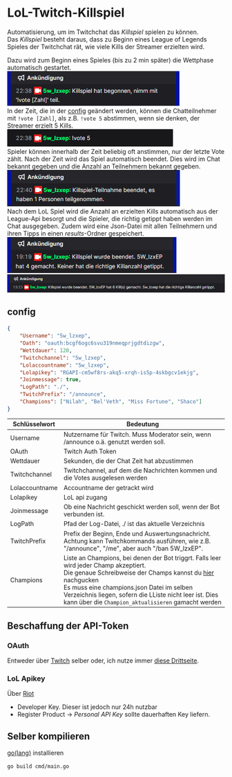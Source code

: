 # LoL-Twitch-Killspiel

Automatisierung, um im Twitchchat das *Killspiel* spielen zu können.  
Das *Killspiel* besteht daraus, dass zu Beginn eines League of Legends Spieles der Twitchchat rät, wie viele Kills der Streamer erzielten wird.  
  
Dazu wird zum Beginn eines Spieles (bis zu 2 min später) die Wettphase automatisch gestartet.
![Beispiel Beginn vom Spiel](img/Beginn.png)  
In der Zeit, die in der [config](#config) geändert werden, können die Chatteilnehmer mit ` !vote [Zahl] `, als z.B. `!vote 5` abstimmen, wenn sie denken, der Streamer erzielt 5 Kills.  
![Beispiel !vote](img/vote%20example.png)  
Spieler können innerhalb der Zeit beliebig oft anstimmen, nur der letzte Vote zählt. Nach der Zeit wird das Spiel automatisch beendet. Dies wird im Chat bekannt gegeben und die Anzahl an Teilnehmern bekannt gegeben.  
![](img/Ende%20Wettphase.png)  
Nach dem LoL Spiel wird die Anzahl an erzielten Kills automatisch aus der League-Api besorgt und die Spieler, die richtig getippt haben werden im Chat ausgegeben. Zudem wird eine Json-Datei mit allen Teilnehmern und ihren Tipps in einen *results*-Ordner gespeichert.  
![Beispiel Ende](img/Ende.png)  
![Ende2](img/Ende2.png)

## config

```json
{
    "Username": "5w_lzxep", 
    "Oath": "oauth:bcgf6ogc6svu319nmeqprjgdtdizgw", 
    "Wettdauer": 120, 
    "Twitchchannel": "5w_lzxep", 
    "Lolaccountname": "5w_lzxep", 
    "Lolapikey": "RGAPI-cm5wf8rs-akq5-xrqh-is5p-4skbgcv1ekjg", 
    "Joinmessage": true, 
    "LogPath": "./", 
    "TwitchPrefix": "/announce",
    "Champions": ["Nilah", "Bel'Veth", "Miss Fortune", "Shaco"]
}
```

| Schlüsselwort  | Bedeutung                                                                                                                                                                                                                                                                                                                                |
|----------------|------------------------------------------------------------------------------------------------------------------------------------------------------------------------------------------------------------------------------------------------------------------------------------------------------------------------------------------|
| Username       | Nutzername für Twitch. Muss Moderator sein, wenn /announce o.ä. genutzt werden soll.                                                                                                                                                                                                                                                     |
| OAuth          | Twitch Auth Token                                                                                                                                                                                                                                                                                                                        |
| Wettdauer      | Sekunden, die der Chat Zeit hat abzustimmen                                                                                                                                                                                                                                                                                              |
| Twitchchannel  | Twitchchannel, auf dem die Nachrichten kommen und die Votes ausgelesen werden                                                                                                                                                                                                                                                            |
| Lolaccountname | Accountname der getrackt wird                                                                                                                                                                                                                                                                                                            |
| Lolapikey      | LoL api zugang                                                                                                                                                                                                                                                                                                                           |
| Joinmessage    | Ob eine Nachricht geschickt werden soll, wenn der Bot verbunden ist.                                                                                                                                                                                                                                                                     |
| LogPath        | Pfad der Log-Datei, ./ ist das aktuelle Verzeichnis                                                                                                                                                                                                                                                                                      |
| TwitchPrefix   | Prefix der Beginn, Ende und Auswertungsnachricht. Achtung kann Twitchkommands ausführen, wie z.B. "/announce", "/me", aber auch "/ban 5W_lzxEP".                                                                                                                                                                                         |
| Champions      | Liste an Champions, bei denen der Bot triggrt. Falls leer wird jeder Champ akzeptiert.<br/> Die genaue Schreibweise der Champs kannst du [hier](Champs.md) nachgucken <br/> Es muss eine champions.json Datei im selben Verzeichnis liegen, sofern die LListe nicht leer ist. Dies kann über die `Champion_aktualisieren` gamacht werden |

## Beschaffung der API-Token

### OAuth

Entweder über [Twitch](https://dev.twitch.tv/docs/authentication/getting-tokens-oauth/) selber oder, ich nutze immer [diese Drittseite](https://twitchapps.com/tmi/).

### LoL Apikey

Über [Riot](https://developer.riotgames.com/)
- Developer Key. Dieser ist jedoch nur 24h nutzbar
- Register Product &rarr; *Personal API Key* sollte dauerhaften Key liefern. 

## Selber kompilieren

[go(lang)](https://go.dev/dl/) installieren

```bash
go build cmd/main.go
```
